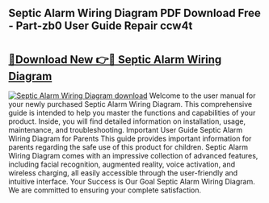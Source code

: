 ## Septic Alarm Wiring Diagram PDF Download Free - Part-zb0 User Guide Repair ccw4t

# <h2><a href="http://dfov306.blite.top/?on=Septic+Alarm+Wiring+Diagram">🔗Download New 👉🔴 Septic Alarm Wiring Diagram</a></h2>

[![Septic Alarm Wiring Diagram download](https://i.imgur.com/lujVjoI.png)](http://dfov306.blite.top/?on=Septic+Alarm+Wiring+Diagram)
Welcome to the user manual for your newly purchased Septic Alarm Wiring Diagram. This comprehensive guide is intended to help you master the functions and capabilities of your product. Inside, you will find detailed information on installation, usage, maintenance, and troubleshooting. Important User Guide Septic Alarm Wiring Diagram for Parents This guide provides important information for parents regarding the safe use of this product for children. Septic Alarm Wiring Diagram comes with an impressive collection of advanced features, including facial recognition, augmented reality, voice activation, and wireless charging, all easily accessible through the user-friendly and intuitive interface. Your Success is Our Goal Septic Alarm Wiring Diagram. We are committed to ensuring your complete satisfaction.
